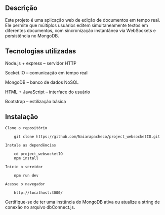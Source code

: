 ## Descrição

Este projeto é uma aplicação web de edição de documentos em tempo real. Ele permite que múltiplos usuários editem simultaneamente textos em diferentes documentos, com sincronização instantânea via WebSockets e persistência no MongoDB.

## Tecnologias utilizadas

Node.js + express – servidor HTTP

Socket.IO – comunicação em tempo real

MongoDB – banco de dados NoSQL

HTML + JavaScript – interface do usuário

Bootstrap – estilização básica

## Instalação

    Clone o repositório

        git clone https://github.com/Naiarapacheco/project_websocketIO.git

    Instale as dependências

        cd project_websocketIO
        npm install

    Inicie o servidor

        npm run dev

    Acesse o navegador
    
        http://localhost:3000/

Certifique-se de ter uma instância do MongoDB ativa ou atualize a string de conexão no arquivo dbConnect.js.
